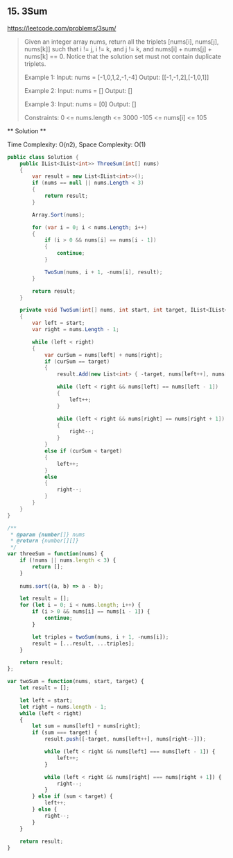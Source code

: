 ## 15. 3Sum
https://leetcode.com/problems/3sum/

> Given an integer array nums, return all the triplets [nums[i], nums[j], nums[k]] such that i != j, i != k, and j != k, and nums[i] + nums[j] + nums[k] == 0.
> Notice that the solution set must not contain duplicate triplets.
>
> Example 1:
>   Input: nums = [-1,0,1,2,-1,-4]
>   Output: [[-1,-1,2],[-1,0,1]]
>
> Example 2:
>   Input: nums = []
>   Output: []
>
> Example 3:
>   Input: nums = [0]
>   Output: []
>
> Constraints:
>   0 <= nums.length <= 3000
>   -105 <= nums[i] <= 105

** Solution **

Time Complexity: O(n2), Space Complexity: O(1)

```C#
public class Solution {
    public IList<IList<int>> ThreeSum(int[] nums)
    {
        var result = new List<IList<int>>();
        if (nums == null || nums.Length < 3)
        {
            return result;
        }

        Array.Sort(nums);

        for (var i = 0; i < nums.Length; i++)
        {
            if (i > 0 && nums[i] == nums[i - 1])
            {
                continue;
            }

            TwoSum(nums, i + 1, -nums[i], result);
        }

        return result;
    }

    private void TwoSum(int[] nums, int start, int target, IList<IList<int>> result)
    {
        var left = start;
        var right = nums.Length - 1;

        while (left < right)
        {
            var curSum = nums[left] + nums[right];
            if (curSum == target)
            {
                result.Add(new List<int> { -target, nums[left++], nums[right--] });

                while (left < right && nums[left] == nums[left - 1])
                {
                    left++;
                }

                while (left < right && nums[right] == nums[right + 1])
                {
                    right--;
                }
            }
            else if (curSum < target)
            {
                left++;
            }
            else
            {
                right--;
            }
        }
    }
}
```

```JavaScript
/**
 * @param {number[]} nums
 * @return {number[][]}
 */
var threeSum = function(nums) {
    if (!nums || nums.length < 3) {
    	return [];
    }
    
    nums.sort((a, b) => a - b);

    let result = [];
    for (let i = 0; i < nums.length; i++) {
    	if (i > 0 && nums[i] == nums[i - 1]) {
    		continue;
    	}

    	let triples = twoSum(nums, i + 1, -nums[i]);
    	result = [...result, ...triples];
    }

    return result;
};

var twoSum = function(nums, start, target) {
	let result = [];

	let left = start;
	let right = nums.length - 1;
	while (left < right)
	{
		let sum = nums[left] + nums[right];
		if (sum === target) {
			result.push([-target, nums[left++], nums[right--]]);

			while (left < right && nums[left] === nums[left - 1]) {
				left++;
			}

			while (left < right && nums[right] === nums[right + 1]) {
				right--;
			}
		} else if (sum < target) {
			left++;
		} else {
			right--;
		}
	}
    
    return result;
}
```